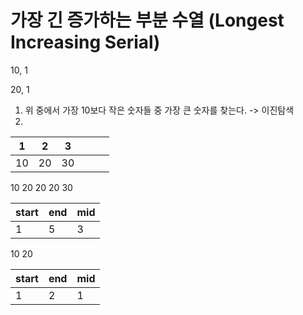 # 가장 긴 증가하는 부분 수열 (Longest Increasing Serial)



10, 1

20, 1



1. 위 중에서 가장 10보다 작은 숫자들 중 가장 큰 숫자를 찾는다. -> 이진탐색
2. 





| 1    | 2    | 3    |      |      |      |
| ---- | ---- | ---- | ---- | ---- | ---- |
| 10   | 20   | 30   |      |      |      |



10 20 20 20 30

| start | end  | mid  |
| ----- | ---- | ---- |
| 1     | 5    | 3    |



10 20

| start | end  | mid  |
| ----- | ---- | ---- |
| 1     | 2    | 1    |



